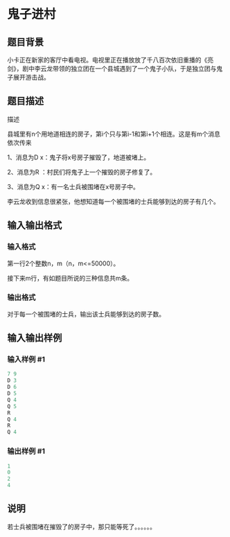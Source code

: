 # 鬼子进村

## 题目背景

小卡正在新家的客厅中看电视。电视里正在播放放了千八百次依旧重播的《亮剑》，剧中李云龙带领的独立团在一个县城遇到了一个鬼子小队，于是独立团与鬼子展开游击战。

## 题目描述

描述

县城里有n个用地道相连的房子，第i个只与第i-1和第i+1个相连。这是有m个消息依次传来

1、消息为D x：鬼子将x号房子摧毁了，地道被堵上。

2、消息为R ：村民们将鬼子上一个摧毁的房子修复了。

3、消息为Q x：有一名士兵被围堵在x号房子中。

李云龙收到信息很紧张，他想知道每一个被围堵的士兵能够到达的房子有几个。

## 输入输出格式

### 输入格式

第一行2个整数n，m（n，m<=50000）。

接下来m行，有如题目所说的三种信息共m条。

### 输出格式

对于每一个被围堵的士兵，输出该士兵能够到达的房子数。

## 输入输出样例

### 输入样例 #1

```cpp
7 9
D 3
D 6
D 5
Q 4
Q 5
R
Q 4
R
Q 4

```
### 输出样例 #1

```cpp
1
0
2
4

```
## 说明

若士兵被围堵在摧毁了的房子中，那只能等死了。。。。。。

